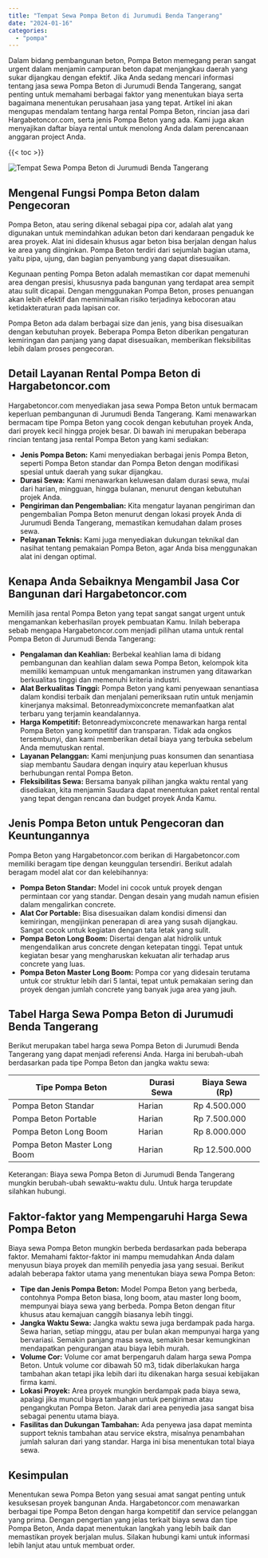 ```yaml
---
title: "Tempat Sewa Pompa Beton di Jurumudi Benda Tangerang"
date: "2024-01-16"
categories: 
  - "pompa"
---
```




Dalam bidang pembangunan beton, Pompa Beton memegang peran sangat urgent dalam menjamin campuran beton dapat menjangkau daerah yang sukar dijangkau dengan efektif. Jika Anda sedang mencari informasi tentang jasa sewa Pompa Beton di Jurumudi Benda Tangerang, sangat penting untuk memahami berbagai faktor yang menentukan biaya serta bagaimana menentukan perusahaan jasa yang tepat. Artikel ini akan mengupas mendalam tentang harga rental Pompa Beton, rincian jasa dari Hargabetoncor.com, serta jenis Pompa Beton yang ada. Kami juga akan menyajikan daftar biaya rental untuk menolong Anda dalam perencanaan anggaran project Anda.

{{< toc >}}

![Tempat Sewa Pompa Beton di Jurumudi Benda Tangerang](https://hargareadymixid.github.io/pompa/concrete-pump%20(6).png)

## Mengenal Fungsi Pompa Beton dalam Pengecoran

Pompa Beton, atau sering dikenal sebagai pipa cor, adalah alat yang digunakan untuk memindahkan adukan beton dari kendaraan pengaduk ke area proyek. Alat ini didesain khusus agar beton bisa berjalan dengan halus ke area yang diinginkan. Pompa Beton terdiri dari sejumlah bagian utama, yaitu pipa, ujung, dan bagian penyambung yang dapat disesuaikan.

Kegunaan penting Pompa Beton adalah memastikan cor dapat memenuhi area dengan presisi, khususnya pada bangunan yang terdapat area sempit atau sulit dicapai. Dengan menggunakan Pompa Beton, proses penuangan akan lebih efektif dan meminimalkan risiko terjadinya kebocoran atau ketidakteraturan pada lapisan cor.

Pompa Beton ada dalam berbagai size dan jenis, yang bisa disesuaikan dengan kebutuhan proyek. Beberapa Pompa Beton diberikan pengaturan kemiringan dan panjang yang dapat disesuaikan, memberikan fleksibilitas lebih dalam proses pengecoran.

## Detail Layanan Rental Pompa Beton di Hargabetoncor.com

Hargabetoncor.com menyediakan jasa sewa Pompa Beton untuk bermacam keperluan pembangunan di Jurumudi Benda Tangerang. Kami menawarkan bermacam tipe Pompa Beton yang cocok dengan kebutuhan proyek Anda, dari proyek kecil hingga projek besar. Di bawah ini merupakan beberapa rincian tentang jasa rental Pompa Beton yang kami sediakan:

- **Jenis Pompa Beton:** Kami menyediakan berbagai jenis Pompa Beton, seperti Pompa Beton standar dan Pompa Beton dengan modifikasi spesial untuk daerah yang sukar dijangkau.
- **Durasi Sewa:** Kami menawarkan keluwesan dalam durasi sewa, mulai dari harian, mingguan, hingga bulanan, menurut dengan kebutuhan projek Anda.
- **Pengiriman dan Pengembalian:** Kita mengatur layanan pengiriman dan pengembalian Pompa Beton menurut dengan lokasi proyek Anda di Jurumudi Benda Tangerang, memastikan kemudahan dalam proses sewa.
- **Pelayanan Teknis:** Kami juga menyediakan dukungan teknikal dan nasihat tentang pemakaian Pompa Beton, agar Anda bisa menggunakan alat ini dengan optimal.

## Kenapa Anda Sebaiknya Mengambil Jasa Cor Bangunan dari Hargabetoncor.com

Memilih jasa rental Pompa Beton yang tepat sangat sangat urgent untuk mengamankan keberhasilan proyek pembuatan Kamu. Inilah beberapa sebab mengapa Hargabetoncor.com menjadi pilihan utama untuk rental Pompa Beton di Jurumudi Benda Tangerang:

- **Pengalaman dan Keahlian:** Berbekal keahlian lama di bidang pembangunan dan keahlian dalam sewa Pompa Beton, kelompok kita memiliki kemampuan untuk mengamankan instrumen yang ditawarkan berkualitas tinggi dan memenuhi kriteria industri.
- **Alat Berkualitas Tinggi:** Pompa Beton yang kami penyewaan senantiasa dalam kondisi terbaik dan menjalani pemeriksaan rutin untuk menjamin kinerjanya maksimal. Betonreadymixconcrete memanfaatkan alat terbaru yang terjamin keandalannya.
- **Harga Kompetitif:** Betonreadymixconcrete menawarkan harga rental Pompa Beton yang kompetitif dan transparan. Tidak ada ongkos tersembunyi, dan kami memberikan detail biaya yang terbuka sebelum Anda memutuskan rental.
- **Layanan Pelanggan:** Kami menjunjung puas konsumen dan senantiasa siap membantu Saudara dengan inquiry atau keperluan khusus berhubungan rental Pompa Beton.
- **Fleksibilitas Sewa:** Bersama banyak pilihan jangka waktu rental yang disediakan, kita menjamin Saudara dapat menentukan paket rental rental yang tepat dengan rencana dan budget proyek Anda Kamu.

## Jenis Pompa Beton untuk Pengecoran dan Keuntungannya

Pompa Beton yang Hargabetoncor.com berikan di Hargabetoncor.com memiliki beragam tipe dengan keunggulan tersendiri. Berikut adalah beragam model alat cor dan kelebihannya:

- **Pompa Beton Standar:** Model ini cocok untuk proyek dengan permintaan cor yang standar. Dengan desain yang mudah namun efisien dalam mengalirkan concrete.
- **Alat Cor Portable:** Bisa disesuaikan dalam kondisi dimensi dan kemiringan, mengijinkan penerapan di area yang susah dijangkau. Sangat cocok untuk kegiatan dengan tata letak yang sulit.
- **Pompa Beton Long Boom:** Disertai dengan alat hidrolik untuk mengendalikan arus concrete dengan ketepatan tinggi. Tepat untuk kegiatan besar yang mengharuskan kekuatan alir terhadap arus concrete yang luas.
- **Pompa Beton Master Long Boom:** Pompa cor yang didesain terutama untuk cor struktur lebih dari 5 lantai, tepat untuk pemakaian sering dan proyek dengan jumlah concrete yang banyak juga area yang jauh.

## Tabel Harga Sewa Pompa Beton di Jurumudi Benda Tangerang

Berikut merupakan tabel harga sewa Pompa Beton di Jurumudi Benda Tangerang yang dapat menjadi referensi Anda. Harga ini berubah-ubah berdasarkan pada tipe Pompa Beton dan jangka waktu sewa:

| Tipe Pompa Beton | Durasi Sewa | Biaya Sewa (Rp) |
| --- | --- | --- |
| Pompa Beton Standar | Harian | Rp 4.500.000 |
| Pompa Beton Portable | Harian | Rp 7.500.000 |
| Pompa Beton Long Boom | Harian | Rp 8.000.000 |
| Pompa Beton Master Long Boom | Harian | Rp 12.500.000 |

Keterangan: Biaya sewa Pompa Beton di Jurumudi Benda Tangerang mungkin berubah-ubah sewaktu-waktu dulu. Untuk harga terupdate silahkan hubungi.

## Faktor-faktor yang Mempengaruhi Harga Sewa Pompa Beton

Biaya sewa Pompa Beton mungkin berbeda berdasarkan pada beberapa faktor. Memahami faktor-faktor ini mampu memudahkan Anda dalam menyusun biaya proyek dan memilih penyedia jasa yang sesuai. Berikut adalah beberapa faktor utama yang menentukan biaya sewa Pompa Beton:

- **Tipe dan Jenis Pompa Beton:** Model Pompa Beton yang berbeda, contohnya Pompa Beton biasa, long boom, atau master long boom, mempunyai biaya sewa yang berbeda. Pompa Beton dengan fitur khusus atau kemajuan canggih biasanya lebih tinggi.
- **Jangka Waktu Sewa:** Jangka waktu sewa juga berdampak pada harga. Sewa harian, setiap minggu, atau per bulan akan mempunyai harga yang bervariasi. Semakin panjang masa sewa, semakin besar kemungkinan mendapatkan pengurangan atau biaya lebih murah.
- **Volume Cor:** Volume cor amat berpengaruh dalam harga sewa Pompa Beton. Untuk volume cor dibawah 50 m3, tidak diberlakukan harga tambahan akan tetapi jika lebih dari itu dikenakan harga sesuai kebijakan firma kami.
- **Lokasi Proyek:** Area proyek mungkin berdampak pada biaya sewa, apalagi jika muncul biaya tambahan untuk pengiriman atau pengangkutan Pompa Beton. Jarak dari area penyedia jasa sangat bisa sebagai penentu utama biaya.
- **Fasilitas dan Dukungan Tambahan:** Ada penyewa jasa dapat meminta support teknis tambahan atau service ekstra, misalnya penambahan jumlah saluran dari yang standar. Harga ini bisa menentukan total biaya sewa.

## Kesimpulan

Menentukan sewa Pompa Beton yang sesuai amat sangat penting untuk kesuksesan proyek bangunan Anda. Hargabetoncor.com menawarkan berbagai tipe Pompa Beton dengan harga kompetitif dan service pelanggan yang prima. Dengan pengertian yang jelas terkait biaya sewa dan tipe Pompa Beton, Anda dapat menentukan langkah yang lebih baik dan memastikan proyek berjalan mulus. Silakan hubungi kami untuk informasi lebih lanjut atau untuk membuat order.
